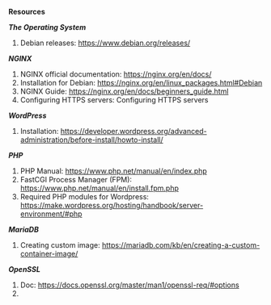 **Resources**

***The Operating System***
1. Debian releases: https://www.debian.org/releases/

***NGINX***
1. NGINX official documentation: https://nginx.org/en/docs/
2. Installation for Debian: https://nginx.org/en/linux_packages.html#Debian
3. NGINX Guide: https://nginx.org/en/docs/beginners_guide.html
4. Configuring HTTPS servers: Configuring HTTPS servers

***WordPress***
1. Installation: https://developer.wordpress.org/advanced-administration/before-install/howto-install/

***PHP***
1. PHP Manual: https://www.php.net/manual/en/index.php
2. FastCGI Process Manager (FPM): https://www.php.net/manual/en/install.fpm.php
3. Required PHP modules for Wordpress: https://make.wordpress.org/hosting/handbook/server-environment/#php 

***MariaDB***
1. Creating custom image: https://mariadb.com/kb/en/creating-a-custom-container-image/

***OpenSSL***
1. Doc: https://docs.openssl.org/master/man1/openssl-req/#options
2. 